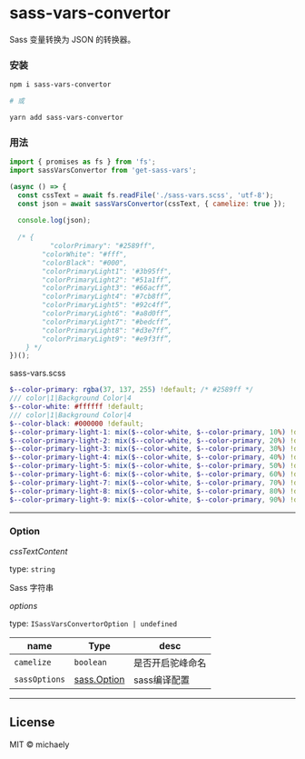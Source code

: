 # sass-vars-convertor

Sass 变量转换为 JSON 的转换器。

### 安装

```bash
npm i sass-vars-convertor

# 或

yarn add sass-vars-convertor
```

### 用法

```javascript
import { promises as fs } from 'fs';
import sassVarsConvertor from 'get-sass-vars';

(async () => {
  const cssText = await fs.readFile('./sass-vars.scss', 'utf-8');
  const json = await sassVarsConvertor(cssText, { camelize: true });
  
  console.log(json);
  
  /* {
	      "colorPrimary": "#2589ff",
        "colorWhite": "#fff",
        "colorBlack": "#000",
        "colorPrimaryLight1": '#3b95ff",
        "colorPrimaryLight2": "#51a1ff”,
        "colorPrimaryLight3": "#66acff”,
        "colorPrimaryLight4": "#7cb8ff”,
        "colorPrimaryLight5": "#92c4ff”,
        "colorPrimaryLight6": "#a8d0ff”,
        "colorPrimaryLight7": "#bedcff”,
        "colorPrimaryLight8": "#d3e7ff”,
        "colorPrimaryLight9": "#e9f3ff”,
	} */
})();
```

sass-vars.scss

```scss
$--color-primary: rgba(37, 137, 255) !default; /* #2589ff */
/// color|1|Background Color|4
$--color-white: #ffffff !default;
/// color|1|Background Color|4
$--color-black: #000000 !default;
$--color-primary-light-1: mix($--color-white, $--color-primary, 10%) !default; /* 53a8ff */
$--color-primary-light-2: mix($--color-white, $--color-primary, 20%) !default; /* 66b1ff */
$--color-primary-light-3: mix($--color-white, $--color-primary, 30%) !default; /* 79bbff */
$--color-primary-light-4: mix($--color-white, $--color-primary, 40%) !default; /* 8cc5ff */
$--color-primary-light-5: mix($--color-white, $--color-primary, 50%) !default; /* a0cfff */
$--color-primary-light-6: mix($--color-white, $--color-primary, 60%) !default; /* b3d8ff */
$--color-primary-light-7: mix($--color-white, $--color-primary, 70%) !default; /* c6e2ff */
$--color-primary-light-8: mix($--color-white, $--color-primary, 80%) !default; /* d9ecff */
$--color-primary-light-9: mix($--color-white, $--color-primary, 90%) !default; /* ecf5ff */
```

------

### Option

*cssTextContent*

type:  `string` 

Sass 字符串

*options*

type: `ISassVarsConvertorOption | undefined`


| name          | Type                                              | desc             |
| ------------- | ------------------------------------------------- | ---------------- |
| `camelize`    | `boolean`                                         | 是否开启驼峰命名 |
| `sassOptions` | [sass.Option](https://www.npmjs.com/package/sass) | sass编译配置     |

------

## License

MIT © michaely